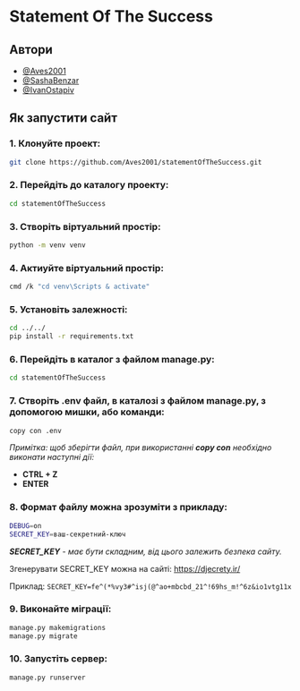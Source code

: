 
# Statement Of The Success


## Автори

- [@Aves2001](https://www.github.com/Aves2001)
- [@SashaBenzar](https://www.github.com/SashaBenzar)
- [@IvanOstapiv](https://www.github.com/IvanOstapiv)


## Як запустити сайт

### 1. Клонуйте проект:

```bash
git clone https://github.com/Aves2001/statementOfTheSuccess.git
```

### 2. Перейдіть до каталогу проекту:

```bash
cd statementOfTheSuccess
```

### 3. Створіть віртуальний простір:

```bash
python -m venv venv
```

### 4. Актиуйте віртуальний простір:
```bash
cmd /k "cd venv\Scripts & activate"
```

### 5. Установіть залежності:

```bash
cd ../../
pip install -r requirements.txt
```

### 6. Перейдіть в каталог з файлом manage.py:

```bash
cd statementOfTheSuccess
```

### 7. Створіть .env файл, в каталозі з файлом manage.py, з допомогою мишки, або команди:
```bash
copy con .env
```
*Примітка: щоб зберігти файл, при використанні **copy con** необхідно виконати наступні дії:*

- **CTRL + Z**
- **ENTER**

### 8. Формат файлу можна зрозуміти з прикладу:
```bash
DEBUG=on
SECRET_KEY=ваш-секретний-ключ
```

***SECRET_KEY*** - *має бути складним, від цього залежить безпека сайту.*

Згенерувати SECRET_KEY можна на сайті: https://djecrety.ir/

Приклад: ```SECRET_KEY=fe^(*%vy3#^isj(@^ao+mbcbd_21^!69hs_m!^6z&io1vtg11x```


### 9. Виконайте міграції:

```bash
manage.py makemigrations
manage.py migrate
```

### 10. Запустіть сервер:

```bash
manage.py runserver
```
